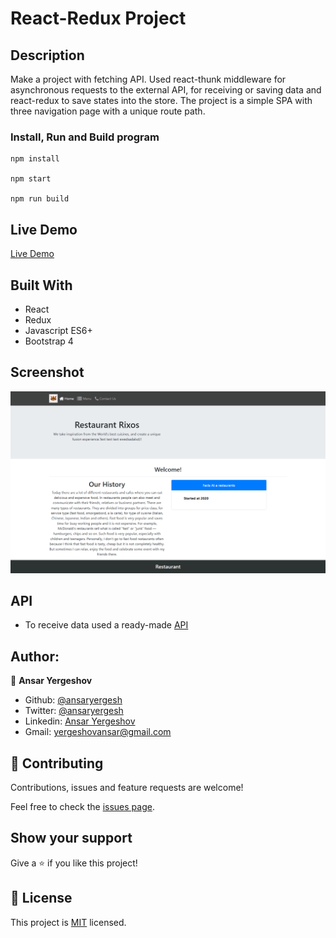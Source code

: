# React-Redux Project

## Description

Make a project with fetching API. Used react-thunk middleware for asynchronous requests to the external API, for receiving or saving data and react-redux to save states into the store. The project is a simple SPA with three navigation page with a unique route path.

### Install, Run and Build program

```
npm install

npm start

npm run build

```

## Live Demo

[Live Demo](https://reactcapstone.ansaryergesh.com)

## Built With

- React
- Redux
- Javascript ES6+
- Bootstrap 4

## Screenshot

![alt text](123.png)

## API

- To receive data used a ready-made [API](themealdb.com)

## Author:

👤 **Ansar Yergeshov**

- Github: [@ansaryergesh](https://github.com/ansaryergesh)
- Twitter: [@ansaryergesh](https://twitter.com/ansaryergesh)
- Linkedin: [Ansar Yergeshov](https://www.linkedin.com/in/ansaryergesh/)
- Gmail: yergeshovansar@gmail.com

## 🤝 Contributing

Contributions, issues and feature requests are welcome!

Feel free to check the [issues page](issues/).

## Show your support

Give a ⭐️ if you like this project!

## 📝 License

This project is [MIT](lic.url) licensed.
